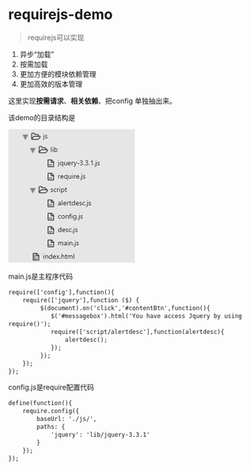 # requirejs-demo
>requirejs可以实现

1. 异步“加载”
2. 按需加载
3. 更加方便的模块依赖管理
4. 更加高效的版本管理

这里实现<b>按需请求</b>、<b>相关依赖</b>、把config 单独抽出来。

该demo的目录结构是

![avatar](1.png)

main.js是主程序代码
    
	require(['config'],function(){
	    require(['jquery'],function ($) {
	         $(document).on('click','#contentBtn',function(){
	            $('#messagebox').html('You have access Jquery by using require()');
	            require(['script/alertdesc'],function(alertdesc){
	                alertdesc();
	            });
	         });
	    });
	});

config.js是require配置代码

	define(function(){
	    require.config({
	        baseUrl: './js/',
	        paths: {
	            'jquery': 'lib/jquery-3.3.1'
	        }
	    });
	});


      
